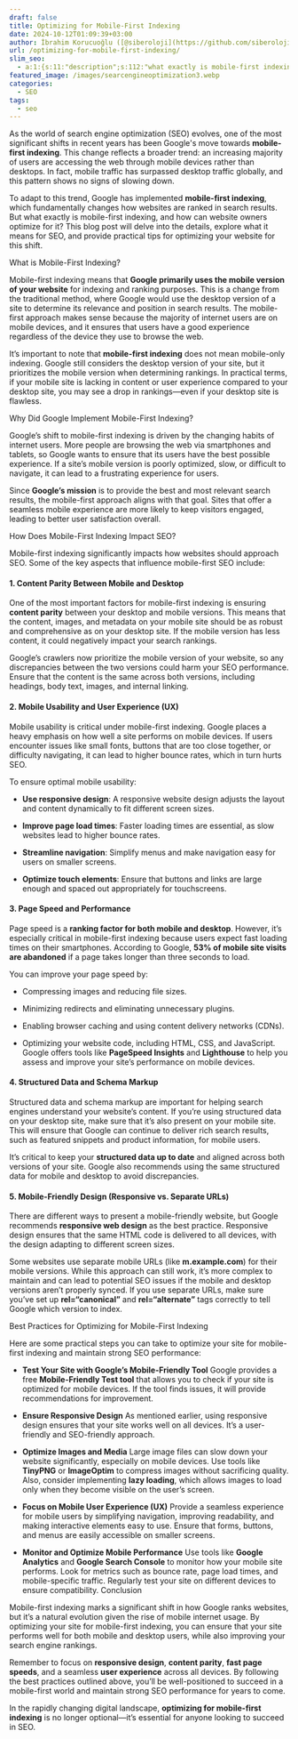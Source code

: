 ```yaml
---
draft: false
title: Optimizing for Mobile-First Indexing
date: 2024-10-12T01:09:39+03:00
author: İbrahim Korucuoğlu ([@siberoloji](https://github.com/siberoloji))
url: /optimizing-for-mobile-first-indexing/
slim_seo:
  - a:1:{s:11:"description";s:112:"what exactly is mobile-first indexing? This blog post will delve into the details, explore what it means for SEO";}
featured_image: /images/searcengineoptimization3.webp
categories:
  - SEO
tags:
  - seo
---
```

As the world of search engine optimization (SEO) evolves, one of the most significant shifts in recent years has been Google's move towards **mobile-first indexing**. This change reflects a broader trend: an increasing majority of users are accessing the web through mobile devices rather than desktops. In fact, mobile traffic has surpassed desktop traffic globally, and this pattern shows no signs of slowing down.

To adapt to this trend, Google has implemented **mobile-first indexing**, which fundamentally changes how websites are ranked in search results. But what exactly is mobile-first indexing, and how can website owners optimize for it? This blog post will delve into the details, explore what it means for SEO, and provide practical tips for optimizing your website for this shift.

What is Mobile-First Indexing?

Mobile-first indexing means that **Google primarily uses the mobile version of your website** for indexing and ranking purposes. This is a change from the traditional method, where Google would use the desktop version of a site to determine its relevance and position in search results. The mobile-first approach makes sense because the majority of internet users are on mobile devices, and it ensures that users have a good experience regardless of the device they use to browse the web.

It’s important to note that **mobile-first indexing** does not mean mobile-only indexing. Google still considers the desktop version of your site, but it prioritizes the mobile version when determining rankings. In practical terms, if your mobile site is lacking in content or user experience compared to your desktop site, you may see a drop in rankings—even if your desktop site is flawless.

Why Did Google Implement Mobile-First Indexing?

Google’s shift to mobile-first indexing is driven by the changing habits of internet users. More people are browsing the web via smartphones and tablets, so Google wants to ensure that its users have the best possible experience. If a site’s mobile version is poorly optimized, slow, or difficult to navigate, it can lead to a frustrating experience for users.

Since **Google’s mission** is to provide the best and most relevant search results, the mobile-first approach aligns with that goal. Sites that offer a seamless mobile experience are more likely to keep visitors engaged, leading to better user satisfaction overall.

How Does Mobile-First Indexing Impact SEO?

Mobile-first indexing significantly impacts how websites should approach SEO. Some of the key aspects that influence mobile-first SEO include:
#### 1. **Content Parity Between Mobile and Desktop**

One of the most important factors for mobile-first indexing is ensuring **content parity** between your desktop and mobile versions. This means that the content, images, and metadata on your mobile site should be as robust and comprehensive as on your desktop site. If the mobile version has less content, it could negatively impact your search rankings.

Google’s crawlers now prioritize the mobile version of your website, so any discrepancies between the two versions could harm your SEO performance. Ensure that the content is the same across both versions, including headings, body text, images, and internal linking.
#### 2. **Mobile Usability and User Experience (UX)**

Mobile usability is critical under mobile-first indexing. Google places a heavy emphasis on how well a site performs on mobile devices. If users encounter issues like small fonts, buttons that are too close together, or difficulty navigating, it can lead to higher bounce rates, which in turn hurts SEO.

To ensure optimal mobile usability:
* **Use responsive design**: A responsive website design adjusts the layout and content dynamically to fit different screen sizes.

* **Improve page load times**: Faster loading times are essential, as slow websites lead to higher bounce rates.

* **Streamline navigation**: Simplify menus and make navigation easy for users on smaller screens.

* **Optimize touch elements**: Ensure that buttons and links are large enough and spaced out appropriately for touchscreens.

#### 3. **Page Speed and Performance**

Page speed is a **ranking factor for both mobile and desktop**. However, it’s especially critical in mobile-first indexing because users expect fast loading times on their smartphones. According to Google, **53% of mobile site visits are abandoned** if a page takes longer than three seconds to load.

You can improve your page speed by:
* Compressing images and reducing file sizes.

* Minimizing redirects and eliminating unnecessary plugins.

* Enabling browser caching and using content delivery networks (CDNs).

* Optimizing your website code, including HTML, CSS, and JavaScript.
Google offers tools like **PageSpeed Insights** and **Lighthouse** to help you assess and improve your site’s performance on mobile devices.
#### 4. **Structured Data and Schema Markup**

Structured data and schema markup are important for helping search engines understand your website’s content. If you’re using structured data on your desktop site, make sure that it’s also present on your mobile site. This will ensure that Google can continue to deliver rich search results, such as featured snippets and product information, for mobile users.

It’s critical to keep your **structured data up to date** and aligned across both versions of your site. Google also recommends using the same structured data for mobile and desktop to avoid discrepancies.
#### 5. **Mobile-Friendly Design (Responsive vs. Separate URLs)**

There are different ways to present a mobile-friendly website, but Google recommends **responsive web design** as the best practice. Responsive design ensures that the same HTML code is delivered to all devices, with the design adapting to different screen sizes.

Some websites use separate mobile URLs (like **m.example.com**) for their mobile versions. While this approach can still work, it’s more complex to maintain and can lead to potential SEO issues if the mobile and desktop versions aren’t properly synced. If you use separate URLs, make sure you’ve set up **rel=“canonical”** and **rel=“alternate”** tags correctly to tell Google which version to index.

Best Practices for Optimizing for Mobile-First Indexing

Here are some practical steps you can take to optimize your site for mobile-first indexing and maintain strong SEO performance:
* **Test Your Site with Google’s Mobile-Friendly Tool** Google provides a free **Mobile-Friendly Test tool** that allows you to check if your site is optimized for mobile devices. If the tool finds issues, it will provide recommendations for improvement.

* **Ensure Responsive Design** As mentioned earlier, using responsive design ensures that your site works well on all devices. It’s a user-friendly and SEO-friendly approach.

* **Optimize Images and Media** Large image files can slow down your website significantly, especially on mobile devices. Use tools like **TinyPNG** or **ImageOptim** to compress images without sacrificing quality. Also, consider implementing **lazy loading**, which allows images to load only when they become visible on the user’s screen.

* **Focus on Mobile User Experience (UX)** Provide a seamless experience for mobile users by simplifying navigation, improving readability, and making interactive elements easy to use. Ensure that forms, buttons, and menus are easily accessible on smaller screens.

* **Monitor and Optimize Mobile Performance** Use tools like **Google Analytics** and **Google Search Console** to monitor how your mobile site performs. Look for metrics such as bounce rate, page load times, and mobile-specific traffic. Regularly test your site on different devices to ensure compatibility.
Conclusion

Mobile-first indexing marks a significant shift in how Google ranks websites, but it’s a natural evolution given the rise of mobile internet usage. By optimizing your site for mobile-first indexing, you can ensure that your site performs well for both mobile and desktop users, while also improving your search engine rankings.

Remember to focus on **responsive design**, **content parity**, **fast page speeds**, and a seamless **user experience** across all devices. By following the best practices outlined above, you’ll be well-positioned to succeed in a mobile-first world and maintain strong SEO performance for years to come.

In the rapidly changing digital landscape, **optimizing for mobile-first indexing** is no longer optional—it’s essential for anyone looking to succeed in SEO.
